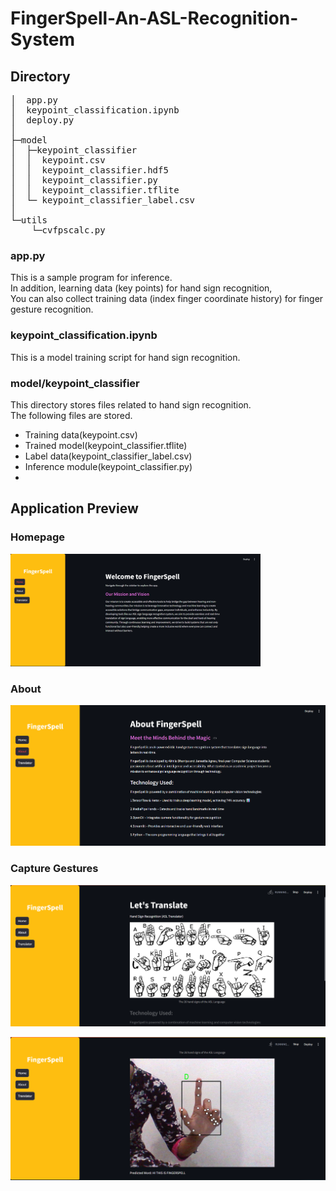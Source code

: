 # FingerSpell-An-ASL-Recognition-System

## Directory

<pre>
│  app.py
│  keypoint_classification.ipynb
│  deploy.py
│  
├─model
│  ├─keypoint_classifier
│  │  keypoint.csv
│  │  keypoint_classifier.hdf5
│  │  keypoint_classifier.py
│  │  keypoint_classifier.tflite
│  └─ keypoint_classifier_label.csv
│          
└─utils
    └─cvfpscalc.py
</pre>

### app.py
This is a sample program for inference.<br>
In addition, learning data (key points) for hand sign recognition,<br>
You can also collect training data (index finger coordinate history) for finger gesture recognition.

### keypoint_classification.ipynb
This is a model training script for hand sign recognition.

### model/keypoint_classifier
This directory stores files related to hand sign recognition.<br>
The following files are stored.
* Training data(keypoint.csv)
* Trained model(keypoint_classifier.tflite)
* Label data(keypoint_classifier_label.csv)
* Inference module(keypoint_classifier.py)
* 
## Application Preview
### Homepage
<img src="Screenshots/HomePage.png" alt="Home" width="400"/>

### About
![About](Screenshots/About.png)

### Capture Gestures
![capture1](Screenshots/Capture1.png)

![capture2](Screenshots/Captue2.png)


